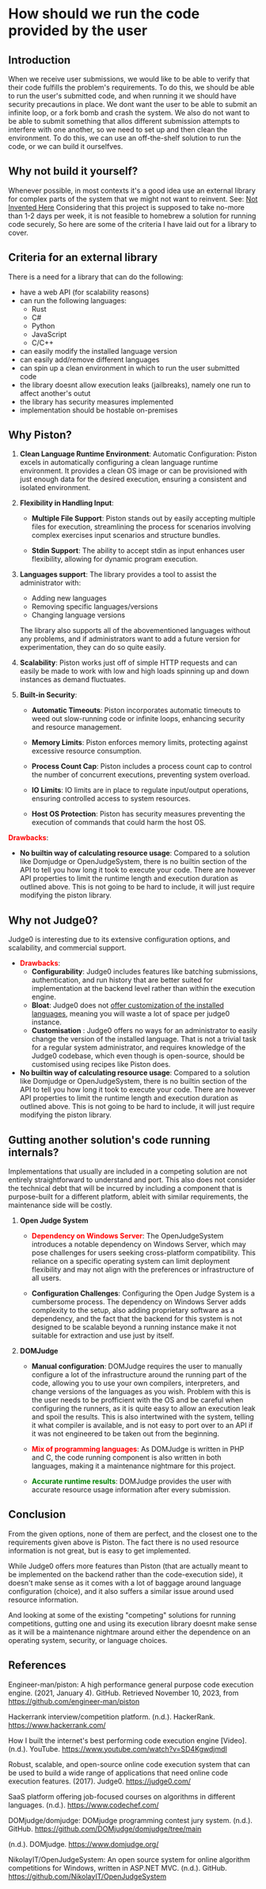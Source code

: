 # How should we run the code provided by the user

## Introduction

When we receive user submissions, we would like to be able to verify that their
code fulfills the problem's requirements. To do this, we should be able to run
the user's submitted code, and when running it we should have security precautions
in place. We dont want the user to be able to submit an infinite loop, or a fork
bomb and crash the system. We also do not want to be able to submit something
that allos different submission attempts to interfere with one another, so we
need to set up and then clean the environment. To do this, we can use an off-the-shelf
solution to run the code, or we can build it ourselfves.

## Why not build it yourself?

Whenever possible, in most contexts it's a good idea use an external
library for complex parts of the system that we might not want to reinvent.
See: [Not Invented Here](https://en.wikipedia.org/wiki/Not_invented_here)
Considering that this project is supposed to take no-more than 1-2 days per week,
it is not feasible to homebrew a solution for running code securely, So here are
some of the criteria I have laid out for a library to cover.

## Criteria for an external library

There is a need for a library that can do the following:

- have a web API (for scalability reasons)
- can run the following languages:
  - Rust
  - C#
  - Python
  - JavaScript
  - C/C++
- can easily modify the installed language version
- can easily add/remove different languages
- can spin up a clean environment in which to run the user submitted code
- the library doesnt allow execution leaks (jailbreaks), namely one run to affect
  another's outut
- the library has security measures implemented
- implementation should be hostable on-premises

## Why Piston?

1. **Clean Language Runtime Environment**: Automatic Configuration: Piston excels
in automatically configuring a clean language runtime environment. It provides a
clean OS image or can be provisioned with just enough data for the desired
execution, ensuring a consistent and isolated environment.

2. **Flexibility in Handling Input**:
   - **Multiple File Support**: Piston stands out by easily accepting multiple
     files for execution, streamlining the process for scenarios involving complex
     exercises input scenarios and structure bundles.

   - **Stdin Support**: The ability to accept stdin as input enhances user
     flexibility, allowing for dynamic program execution.

3. **Languages support**: The library provides a tool to assist the
   administrator with:
      - Adding new languages
      - Removing specific languages/versions
      - Changing language versions

    The library also supports all of the abovementioned languages without any
    problems, and if administrators want to add a future version for
    experimentation, they can do so quite easily.

4. **Scalability**: Piston works just off of simple HTTP requests and can easily
   be made to work with low and high loads spinning up and down instances as
   demand fluctuates.

5. **Built-in Security**:
   - **Automatic Timeouts**: Piston incorporates automatic timeouts to weed out
   slow-running code or infinite loops, enhancing security and resource management.

   - **Memory Limits**: Piston enforces memory limits, protecting against
   excessive resource consumption.

   - **Process Count Cap**: Piston includes a process count cap to control the
   number of concurrent executions, preventing system overload.

   - **IO Limits**: IO limits are in place to regulate input/output operations,
   ensuring controlled access to system resources.

   - **Host OS Protection**: Piston has security measures preventing the
   execution of commands that could harm the host OS.

<span style="color:red">**Drawbacks**</span>:

- **No builtin way of calculating resource usage**: Compared to a solution like
  Domjudge or OpenJudgeSystem, there is no builtin section of the API to tell
  you how long it took to execute your code. There are however API properties
  to limit the runtime length and execution duration as outlined above. This is
  not going to be hard to include, it will just require modifying the piston library.

## Why not Judge0?

Judge0 is interesting due to its extensive configuration options, and scalability,
and commercial support.

- <span style="color:red">**Drawbacks**</span>:
  - **Configurability**: Judge0 includes features like
batching submissions, authentication, and run history that are better suited for
implementation at the backend level rather than within the execution engine.
  - **Bloat**: Judge0 does not
   [offer customization of the installed languages](https://github.com/judge0/judge0/issues/212),
   meaning you will waste a lot of space per judge0 instance.
  - **Customisation** : Judge0 offers no ways for an administrator to easily
   change the version of the installed language. That is not a trivial task
   for a regular system administrator, and requires knowledge of the Judge0
   codebase, which even though is open-source, should be customised using
   recipes like Piston does.
- **No builtin way of calculating resource usage**: Compared to a solution like
  Domjudge or OpenJudgeSystem, there is no builtin section of the API to tell
  you how long it took to execute your code. There are however API properties
  to limit the runtime length and execution duration as outlined above. This is
  not going to be hard to include, it will just require modifying the piston library.

## Gutting another solution's code running internals?

Implementations that usually are included in a competing solution are not
entirely straightforward to understand and port. This also does not consider the
technical debt that will be incurred by including a component that is
purpose-built for a different platform, ableit with similar requirements, the
maintenance side will be costly.

1. **Open Judge System**

     - <span style="color:red">**Dependency on Windows Server**</span>: The OpenJudgeSystem introduces a notable
       dependency on Windows Server, which may pose challenges for users seeking
       cross-platform compatibility. This reliance on a specific operating system can
       limit deployment flexibility and may not align with the preferences or
       infrastructure of all users.

     - **Configuration Challenges**: Configuring the Open Judge System is a
       cumbersome process. The dependency on Windows Server adds complexity to the
       setup, also adding proprietary software as a dependency, and the fact that
       the backend for this system is not designed to be scalable beyond a running
       instance make it not suitable for extraction and use just by itself.

2. **DOMJudge**

   - **Manual configuration**: DOMJudge requires the user to manually configure a lot
     of the infrastructure around the running part of the code, allowing you to use
     your own compilers, interpreters, and change versions of the languages as you
     wish. Problem with this is the user needs to be profficient with the OS and be
     careful when configuring the runners, as it is quite easy to allow an execution
     leak and spoil the results. This is also intertwined with the system, telling
     it what compiler is available, and is not easy to port over to an API if it was
     not engineered to be taken out from the beginning.

   - <span style="color:red">**Mix of programming languages**</span>: As DOMJudge is written in PHP and C, the code
     running component is also written in both languages, making it a maintenance
     nightmare for this project.

   - <span style="color:green">**Accurate runtime results**</span>: DOMJudge
     provides the user with accurate resource usage information after every
     submission.

## Conclusion

From the given options, none of them are perfect, and the closest one to the
requirements given above is Piston. The fact there is no used resource
information is not great, but is easy to get implemented.

While Judge0 offers more features than Piston (that are actually meant to be
implemented on the backend rather than the code-execution side), it doesn't make
sense as it comes with a lot of baggage around language configuration (choice),
and it also suffers a similar issue around used resource information.

And looking at some of the existing "competing" solutions for running
competitions, gutting one and using its execution library doesnt make sense as it
will be a maintenance nightmare around either the dependence on an operating
system, security, or language choices.

## References

Engineer-man/piston: A high performance general purpose code execution engine.
(2021, January 4). GitHub. Retrieved November 10, 2023, from <https://github.com/engineer-man/piston>

Hackerrank interview/competition platform. (n.d.). HackerRank. <https://www.hackerrank.com/>

How I built the internet's best performing code execution engine [Video]. (n.d.).
YouTube. <https://www.youtube.com/watch?v=SD4KgwdjmdI>

Robust, scalable, and open-source online code execution system that can be used to
build a wide range of applications that need online code execution features.
(2017). Judge0. <https://judge0.com/>

SaaS platform offering job-focused courses on algorithms in different languages.
(n.d.). <https://www.codechef.com/>

DOMjudge/domjudge: DOMjudge programming contest jury system. (n.d.). GitHub. <https://github.com/DOMjudge/domjudge/tree/main>

(n.d.). DOMjudge. <https://www.domjudge.org/>

NikolayIT/OpenJudgeSystem: An open source system for online algorithm competitions for Windows, written in ASP.NET MVC. (n.d.). GitHub. <https://github.com/NikolayIT/OpenJudgeSystem>
